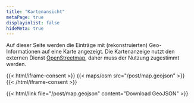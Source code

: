 ```yaml
---
title: "Kartenansicht"
metaPage: true
displayinlist: false
hideMeta: true
---
```


Auf dieser Seite werden die Einträge mit (rekonstruierten) Geo-Informationen auf eine Karte angezeigt. Die Kartenanzeige nutzt den externen Dienst [OpenStreetmap](https://www.openstreetmap.org/), daher muss der Nutzung zugestimmt werden.

{{< html/iframe-consent >}}
    {{< maps/osm src="/post/map.geojson" >}}
{{< /html/iframe-consent >}}

{{< html/link file="/post/map.geojson" content="Download GeoJSON" >}}
